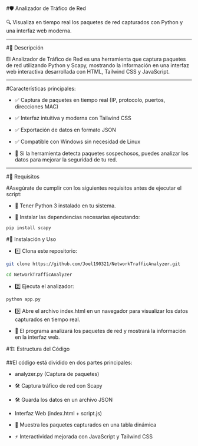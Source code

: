 #🛡️ Analizador de Tráfico de Red

🔍 Visualiza en tiempo real los paquetes de red capturados con Python y una interfaz web moderna.

---

#📌 Descripción

El Analizador de Tráfico de Red es una herramienta que captura paquetes de red utilizando Python y Scapy, mostrando la información en una interfaz web interactiva desarrollada con HTML, Tailwind CSS y JavaScript.

---

#Características principales:

- ✅ Captura de paquetes en tiempo real (IP, protocolo, puertos, direcciones MAC)
  
- ✅ Interfaz intuitiva y moderna con Tailwind CSS

- ✅ Exportación de datos en formato JSON

- ✅ Compatible con Windows sin necesidad de Linux

- 📢 Si la herramienta detecta paquetes sospechosos, puedes analizar los datos para mejorar la seguridad de tu red.

---

#🚀 Requisitos

#Asegúrate de cumplir con los siguientes requisitos antes de ejecutar el script:

- 🔹 Tener Python 3 instalado en tu sistema.

- 🔹 Instalar las dependencias necesarias ejecutando:

```bash
pip install scapy
```
#🔧 Instalación y Uso

- 1️⃣ Clona este repositorio:
```bash
git clone https://github.com/Joel190321/NetworkTrafficAnalyzer.git
```
```bash
cd NetworkTrafficAnalyzer
```

- 2️⃣ Ejecuta el analizador:
```bash
python app.py
```

- 3️⃣ Abre el archivo index.html en un navegador para visualizar los datos capturados en tiempo real.

- 📌 El programa analizará los paquetes de red y mostrará la información en la interfaz web.

#🏗️ Estructura del Código

##El código está dividido en dos partes principales:

- analyzer.py (Captura de paquetes)

- 🛠️ Captura tráfico de red con Scapy

- 🛠️ Guarda los datos en un archivo JSON

- Interfaz Web (index.html + script.js)

- 🎨 Muestra los paquetes capturados en una tabla dinámica

- ⚡ Interactividad mejorada con JavaScript y Tailwind CSS
